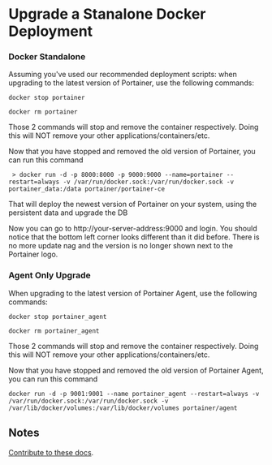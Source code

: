 # Upgrade a Stanalone Docker Deployment
### Docker Standalone
Assuming you've used our recommended deployment scripts: when upgrading to the latest version of Portainer, use the following commands:

```shell
docker stop portainer
```

```shell
docker rm portainer
```

Those 2 commands will stop and remove the container respectively. Doing this will NOT remove your other applications/containers/etc.

Now that you have stopped and removed the old version of Portainer, you can run this command

<pre><code> > docker run -d -p 8000:8000 -p 9000:9000 --name=portainer --restart=always -v /var/run/docker.sock:/var/run/docker.sock -v portainer_data:/data portainer/portainer-ce</code></pre>

That will deploy the newest version of Portainer on your system, using the persistent data and upgrade the DB

Now you can go to http://your-server-address:9000 and login. You should notice that the bottom left corner looks different than it did before. There is no more update nag and the version is no longer shown next to the Portainer logo.

### Agent Only Upgrade

When upgrading to the latest version of Portainer Agent, use the following commands:

```shell
docker stop portainer_agent
```

```shell
docker rm portainer_agent
```
Those 2 commands will stop and remove the container respectively. Doing this will NOT remove your other applications/containers/etc.

Now that you have stopped and removed the old version of Portainer Agent, you can run this command

```shell
docker run -d -p 9001:9001 --name portainer_agent --restart=always -v /var/run/docker.sock:/var/run/docker.sock -v /var/lib/docker/volumes:/var/lib/docker/volumes portainer/agent
```

## Notes
[Contribute to these docs](https://github.com/portainer/portainer-docs/blob/master/contributing.md).

